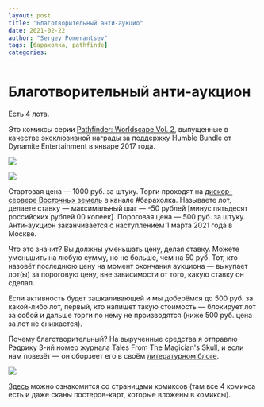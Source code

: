 ```yaml
---
layout: post
title: "Благотворительный анти-аукцио"
date: 2021-02-22
author: "Sergey Pomerantsev"
tags: [барахолка, pathfinde]
categories:
---
```


# Благотворительный анти-аукцион

Есть 4 лота.

Это комиксы серии [Pathfinder: Worldscape Vol. 2](https://pathfinderwiki.com/wiki/Worldscape_(volume_2)), выпущенные в качестве эксклюзивной награды за поддержку Humble Bundle от Dynamite Entertainment в январе 2017 года.

![](/assets/images/sale1.jpg)

![](/assets/images/sale2.jpg)

Стартовая цена — 1000 руб. за штуку.
Торги проходят на [дискор-сервере Восточных земель](https://discord.gg/BRs7Fn83) в канале #барахолка.
Называете лот, делаете ставку — максимальный шаг — -50 рублей [минус пятьдесят российских рублей 00 копеек].
Пороговая цена — 500 руб. за штуку.
Анти-аукцион заканчивается с наступлением 1 марта 2021 года в Москве.

Что это значит? Вы должны уменьшать цену, делая ставку. Можете уменьшить на любую сумму, но не больше, чем на 50 руб.
Тот, кто назовёт последнюю цену на момент окончания аукциона — выкупает лот(ы) за пороговую цену, вне зависимости от того, какую ставку он сделал.

Если активность будет зашкаливающей и мы доберёмся до 500 руб. за какой-либо лот, первый, кто напишет такую стоимость — блокирует лот за собой и дальше торги по нему не производятся (ниже 500 руб. цена за лот не снижается).

Почему благотворительный?
На вырученные средства я отправлю Рэдрику 3-ий номер журнала Tales From The Magician's Skull, и если нам повезёт — он оборзеет его в своём [литературном блоге](https://vk.com/osr_syndrome).

![](/assets/images/sale3.jpg)

[Здесь](https://viewcomics.me/pathfinder-worldscape-2017/issue-issue-king-of-the-goblins) можно ознакомится со страницами комиксов (там все 4 комикса есть и даже сканы постеров-карт, которые вложены в комиксы).
